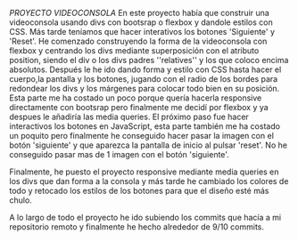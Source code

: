 <em>PROYECTO VIDEOCONSOLA </em>
En este proyecto había que construir una videoconsola usando divs con bootsrap o flexbox y dandole estilos con CSS. Más tarde teníamos que hacer interativos los botones 'Siguiente' y 'Reset'.
He comenzado construyendo la forma de la videoconsola con flexbox y centrando los divs mediante superposición con el atributo position, siendo el div o los divs padres ''relatives'' y los que coloco encima 
absolutos. Después le he ido dando forma y estilo con CSS hasta hacer el cuerpo,la pantalla y los botones, jugando con el radio de los bordes para redondear los divs y los márgenes para colocar todo bien en su 
posición. 
Esta parte me ha costado un poco porque quería hacerla responsive directamente con bootsrap pero finalmente me decidí por flexbox y ya despues le añadiría las media queries.
El próximo paso fue hacer interactivos los botones en JavaScript, esta parte también me ha costado un poquito pero finalmente he conseguido hacer pasar la imagen con el botón 'siguiente' y que aparezca la pantalla
de inicio al pulsar 'reset'. No he conseguido pasar mas de 1 imagen con el botón 'siguiente'.

Finalmente, he puesto el proyecto responsive mediante media queries en los divs que dan forma a la consola y más tarde he cambiado los colores de todo y retocado los estilos de los botones para que el diseño esté más chulo.

A lo largo de todo el proyecto he ido subiendo los commits que hacía a mi repositorio remoto y finalmente he hecho alrededor de 9/10 commits.
